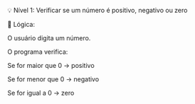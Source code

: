 💡 Nível 1: Verificar se um número é positivo, negativo ou zero

🔹 Lógica:

O usuário digita um número.

O programa verifica:

Se for maior que 0 → positivo

Se for menor que 0 → negativo

Se for igual a 0 → zero